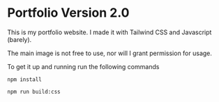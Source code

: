# Portfolio Version 2.0

This is my portfolio website. I made it with Tailwind CSS and Javascript (barely).

The main image is not free to use, nor will I grant permission for usage.

To get it up and running run the following commands

```
npm install

npm run build:css
```

